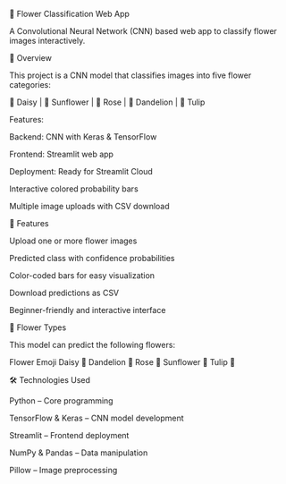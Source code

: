 🌸 Flower Classification Web App

A Convolutional Neural Network (CNN) based web app to classify flower images interactively.

🚀 Overview

This project is a CNN model that classifies images into five flower categories:

🌼 Daisy | 🌻 Sunflower | 🌹 Rose | 🌿 Dandelion | 🌷 Tulip

Features:

Backend: CNN with Keras & TensorFlow

Frontend: Streamlit web app

Deployment: Ready for Streamlit Cloud

Interactive colored probability bars

Multiple image uploads with CSV download

🎨 Features

Upload one or more flower images

Predicted class with confidence probabilities

Color-coded bars for easy visualization

Download predictions as CSV

Beginner-friendly and interactive interface

🌸 Flower Types

This model can predict the following flowers:

Flower	Emoji
Daisy	🌼
Dandelion	🌿
Rose	🌹
Sunflower	🌻
Tulip	🌷

🛠 Technologies Used

Python – Core programming

TensorFlow & Keras – CNN model development

Streamlit – Frontend deployment

NumPy & Pandas – Data manipulation

Pillow – Image preprocessing

